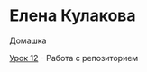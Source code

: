 # Елена Кулакова
Домашка 

[Урок 12](https://webdevelena.github.io/lesson_12/ "Моя готовая домашка")  -  Работа с репозиторием
